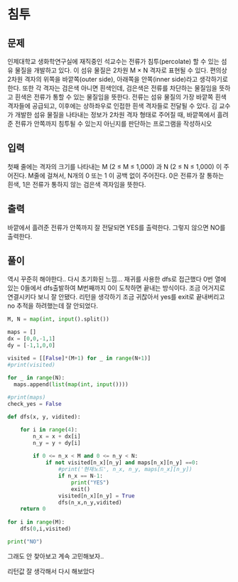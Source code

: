 # 침투

## 문제
인제대학교 생화학연구실에 재직중인 석교수는 전류가 침투(percolate) 할 수 있는 섬유 물질을 개발하고 있다.
이 섬유 물질은 2차원 M × N 격자로 표현될 수 있다. 
편의상 2차원 격자의 위쪽을 바깥쪽(outer side), 아래쪽을 안쪽(inner side)라고 생각하기로 한다. 또한 각 격자는 검은색 아니면 흰색인데, 
검은색은 전류를 차단하는 물질임을 뜻하고 흰색은 전류가 통할 수 있는 물질임을 뜻한다. 
전류는 섬유 물질의 가장 바깥쪽 흰색 격자들에 공급되고, 이후에는 상하좌우로 인접한 흰색 격자들로 전달될 수 있다.
김 교수가 개발한 섬유 물질을 나타내는 정보가 2차원 격자 형태로 주어질 때,
바깥쪽에서 흘려 준 전류가 안쪽까지 침투될 수 있는지 아닌지를 판단하는 프로그램을 작성하시오

## 입력
첫째 줄에는 격자의 크기를 나타내는  M (2 ≤ M ≤ 1,000) 과 N (2 ≤ N ≤ 1,000) 이 주어진다.
M줄에 걸쳐서, N개의 0 또는 1 이 공백 없이 주어진다. 0은 전류가 잘 통하는 흰색, 1은 전류가 통하지 않는 검은색 격자임을 뜻한다.

## 출력
바깥에서 흘려준 전류가 안쪽까지 잘 전달되면 YES를 출력한다.
그렇지 않으면 NO를 출력한다.

## 풀이
역시 꾸준히 해야한다.. 다시 초기화된 느낌...
재귀를 사용한 dfs로 접근했다
0번 열에 있는 0들에서 dfs출발하여 M번째까지 0이 도착하면 끝내는 방식이다.
조금 어거지로 연결시키다 보니 잘 안됐다.
리턴을 생각하기 조금 귀찮아서 yes를 exit로 끝내버리고
no 추적을 하려했는데 잘 안되었다.
```python
M, N = map(int, input().split())

maps = []
dx = [0,0,-1,1]
dy = [-1,1,0,0]

visited = [[False]*(M+1) for _ in range(N+1)]
#print(visited)

for _ in range(N):
  maps.append(list(map(int, input())))
    
#print(maps)
check_yes = False

def dfs(x, y, vidited):

    for i in range(4):
        n_x = x + dx[i]
        n_y = y + dy[i]
        
        if 0 <= n_x < M and 0 <= n_y < N:
            if not visited[n_x][n_y] and maps[n_x][n_y] ==0:
                #print('현재노드', n_x, n_y, maps[n_x][n_y])
                if n_x == N-1:
                    print("YES")                    
                    exit()
                visited[n_x][n_y] = True
                dfs(n_x,n_y,vidited)
    return 0
    
for i in range(M):
    dfs(0,i,visited)

print("NO")
```

그래도 안 찾아보고 계속 고민해보자..

리턴값 잘 생각해서 다시 해보았다
